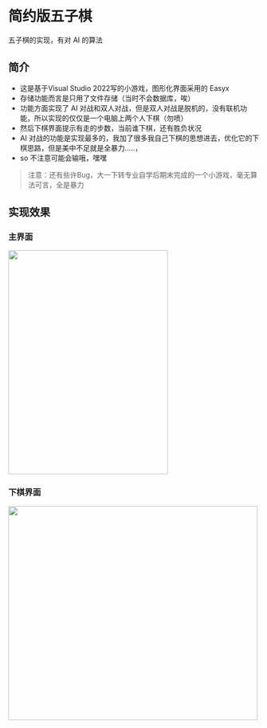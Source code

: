 # 简约版五子棋

五子棋的实现，有对 AI 的算法

## 简介

- 这是基于Visual Studio 2022写的小游戏，图形化界面采用的 Easyx
- 存储功能而言是只用了文件存储（当时不会数据库，唉）
- 功能方面实现了 AI 对战和双人对战，但是双人对战是脱机的，没有联机功能，所以实现的仅仅是一个电脑上两个人下棋（勿喷）
- 然后下棋界面提示有走的步数，当前谁下棋，还有胜负状况
- AI 对战的功能是实现最多的，我加了很多我自己下棋的思想进去，优化它的下棋思路，但是美中不足就是全暴力.....，
- so 不注意可能会输哦，嘿嘿

> 注意：还有些许Bug，大一下转专业自学后期末完成的一个小游戏，毫无算法可言，全是暴力

## 实现效果
### 主界面
  <img src="https://bu.dusays.com/2024/08/17/66c05504dc221.png" width="320px" height="450px"> </img>
  
### 下棋界面
  <img src="https://bu.dusays.com/2024/07/18/66990c3966f41.png" width="500px" height="430px"> </img>

